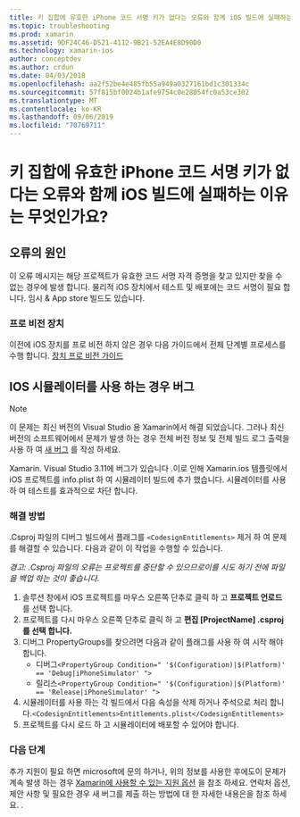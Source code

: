```yaml
---
title: 키 집합에 유효한 iPhone 코드 서명 키가 없다는 오류와 함께 iOS 빌드에 실패하는 이유는 무엇인가요?
ms.topic: troubleshooting
ms.prod: xamarin
ms.assetid: 9DF24C46-D521-4112-9B21-52EA4E8D90D0
ms.technology: xamarin-ios
author: conceptdev
ms.author: crdun
ms.date: 04/03/2018
ms.openlocfilehash: aa2f52be4e485fb55a949a0327161bd1c301334c
ms.sourcegitcommit: 57f815bf0024b1afe9754c0e28054fc0a53ce302
ms.translationtype: MT
ms.contentlocale: ko-KR
ms.lasthandoff: 09/06/2019
ms.locfileid: "70769711"
---
```

# <a name="why-does-my-ios-build-fail-with-no-valid-iphone-code-signing-keys-found-in-keychain"></a>키 집합에 유효한 iPhone 코드 서명 키가 없다는 오류와 함께 iOS 빌드에 실패하는 이유는 무엇인가요?

## <a name="cause-of-the-error"></a>오류의 원인
이 오류 메시지는 해당 프로젝트가 유효한 코드 서명 자격 증명을 찾고 있지만 찾을 수 없는 경우에 발생 합니다. 물리적 iOS 장치에서 테스트 및 배포에는 코드 서명이 필요 합니다. 임시 & App store 빌드도 있습니다. 

### <a name="provisioning-devices"></a>프로 비전 장치
이전에 iOS 장치를 프로 비전 하지 않은 경우 다음 가이드에서 전체 단계별 프로세스를 수행 합니다. [장치 프로 비전 가이드](~/ios/get-started/installation/device-provisioning/index.md)

## <a name="bug-when-using-ios-simulator"></a>IOS 시뮬레이터를 사용 하는 경우 버그

> [!NOTE]
> 이 문제는 최신 버전의 Visual Studio 용 Xamarin에서 해결 되었습니다. 그러나 최신 버전의 소프트웨어에서 문제가 발생 하는 경우 전체 버전 정보 및 전체 빌드 로그 출력을 사용 하 여 [새 버그](~/cross-platform/troubleshooting/questions/howto-file-bug.md) 를 작성 하세요.

Xamarin. Visual Studio 3.11에 버그가 있습니다 .이로 인해 Xamarin.ios 템플릿에서 iOS 프로젝트를 info.plist 하 여 시뮬레이터 빌드에 추가 했습니다. 시뮬레이터를 사용 하 여 테스트를 효과적으로 차단 합니다.

### <a name="how-to-fix"></a>해결 방법
.Csproj 파일의 디버그 빌드에서 플래그를 `<CodesignEntitlements>` 제거 하 여 문제를 해결할 수 있습니다. 다음과 같이 이 작업을 수행할 수 있습니다.

*경고: .Csproj 파일의 오류는 프로젝트를 중단할 수 있으므로이를 시도 하기 전에 파일을 백업 하는 것이 좋습니다.*

1. 솔루션 창에서 iOS 프로젝트를 마우스 오른쪽 단추로 클릭 하 고 **프로젝트 언로드** 를 선택 합니다.
2. 프로젝트를 다시 마우스 오른쪽 단추로 클릭 하 고 **편집 [ProjectName] .csproj를 선택 합니다.**
3. 디버그 PropertyGroups를 찾으려면 다음과 같이 플래그를 사용 하 여 시작 해야 합니다.
   - 디버그`<PropertyGroup Condition=" '$(Configuration)|$(Platform)' == 'Debug|iPhoneSimulator' ">`
   - 릴리스`<PropertyGroup Condition=" '$(Configuration)|$(Platform)' == 'Release|iPhoneSimulator' ">`
4. 시뮬레이터를 사용 하는 각 빌드에서 다음 속성을 삭제 하거나 주석으로 처리 합니다.`<CodesignEntitlements>Entitlements.plist</CodesignEntitlements>`
5. 프로젝트를 다시 로드 하 고 시뮬레이터에 배포할 수 있어야 합니다.

### <a name="next-steps"></a>다음 단계
추가 지원이 필요 하면 microsoft에 문의 하거나, 위의 정보를 사용한 후에도이 문제가 계속 발생 하는 경우 [Xamarin에 사용할 수 있는 지원 옵션](~/cross-platform/troubleshooting/support-options.md) 을 참조 하세요. 연락처 옵션, 제안 사항 및 필요한 경우 새 버그를 제출 하는 방법에 대 한 자세한 내용은을 참조 하세요. . 
